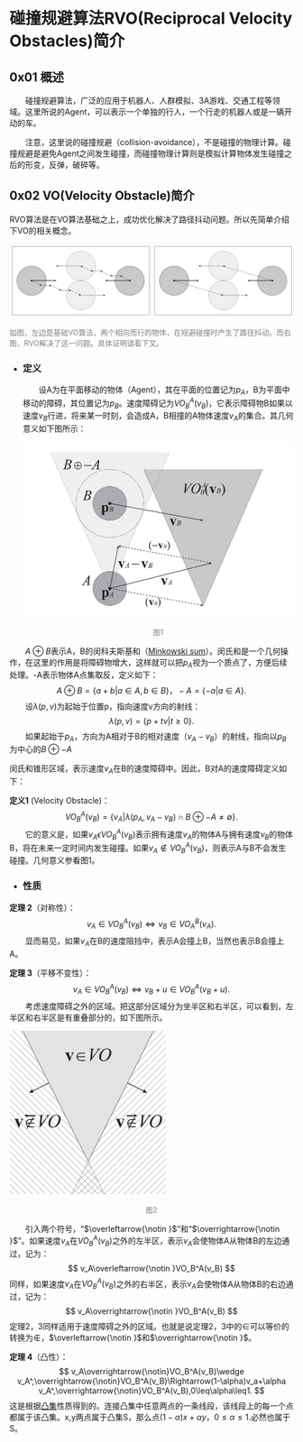 # 碰撞规避算法RVO(Reciprocal Velocity Obstacles)简介



## 0x01  概述

&emsp;&emsp;碰撞规避算法，广泛的应用于机器人、人群模拟、3A游戏、交通工程等领域。这里所说的Agent，可以表示一个单独的行人，一个行走的机器人或是一辆开动的车。

&emsp;&emsp;注意，这里说的碰撞规避（collision-avoidance），不是碰撞的物理计算。碰撞规避是避免Agent之间发生碰撞，而碰撞物理计算则是模拟计算物体发生碰撞之后的形变，反弹，破碎等。

## 0x02  VO(Velocity Obstacle)简介

RVO算法是在VO算法基础之上，成功优化解决了路径抖动问题。所以先简单介绍下VO的相关概念。

![](res\RVO-vs-VO.png)

<font color=gray size=2>如图，左边是基础VO算法，两个相向而行的物体，在规避碰撞时产生了路径抖动。而右图，RVO解决了这一问题。具体证明请看下文。</font>  

- ### 定义

  &emsp;&emsp;设A为在平面移动的物体（Agent），其在平面的位置记为$p_A$，B为平面中移动的障碍，其位置记为$p_B$。速度障碍记为$VO_B^A(v_B)$，它表示障碍物B如果以速度$v_B$行进，将来某一时刻，会造成A，B相撞的A物体速度$v_A$的集合。其几何意义如下图所示：

  ![](res\vo.png)

  <center><font color=gray size=2>图1</font></center>


&emsp;&emsp;$A\oplus B$表示A，B的闵科夫斯基和（[Minkowski sum](https://en.wikipedia.org/wiki/Minkowski_addition)）。闵氏和是一个几何操作，在这里的作用是将障碍物增大，这样就可以把$p_A$视为一个质点了，方便后续处理。-A表示物体A点集取反，定义如下：
$$
A\oplus B=\lbrace a+b|a \in  A,b \in  B\rbrace，-A=\lbrace -a|a \in A\rbrace.
$$
&emsp;&emsp;设$\lambda(p,v)$为起始于位置p，指向速度v方向的射线：
$$
\lambda (p,v)=\lbrace p+tv|t\geq 0\rbrace.
$$
&emsp;&emsp;如果起始于$p_A$，方向为A相对于B的相对速度（$v_A-v_B$）的射线，指向以$p_B$为中心的$B\oplus -A$

闵氏和锥形区域，表示速度$v_A$在B的速度障碍中。因此，B对A的速度障碍定义如下：

**定义1** (Velocity Obstacle)：
$$
VO_B^A(v_B)=\lbrace v_A|\lambda(p_A,v_A-v_B)\cap B\oplus-A\neq\emptyset \rbrace.
$$
&emsp;&emsp;它的意义是，如果$v_A\epsilon VO_B^A(v_B)$表示拥有速度$v_A$的物体A与拥有速度$v_B$的物体B，将在未来一定时间内发生碰撞。如果$v_A\notin VO_B^A(v_B)$，则表示A与B不会发生碰撞。几何意义参看图1。

- ### 性质

**定理 2**（对称性）：
$$
v_A\in VO_B^A(v_B)\Leftrightarrow v_B\in VO_A^B(v_A).
$$
&emsp;&emsp;显而易见，如果$v_A$在B的速度阻挡中，表示A会撞上B，当然也表示B会撞上A。

**定理 3**（平移不变性）：
$$
v_A\in VO_B^A(v_B)\Leftrightarrow v_B+u\in VO_B^A(v_B+u).
$$
&emsp;&emsp;考虑速度障碍之外的区域。把这部分区域分为坐半区和右半区，可以看到，左半区和右半区是有重叠部分的，如下图所示。

![](res\noVO.png)

<center><font color=gray size=2>图2</font></center>

&emsp;&emsp;引入两个符号，“$\overleftarrow{\notin }$”和“$\overrightarrow{\notin }$”。如果速度$v_A$在$VO_B^A(v_B)$之外的左半区，表示$v_A$会使物体A从物体B的左边通过，记为：
$$
v_A\overleftarrow{\notin }VO_B^A(v_B)
$$
同样，如果速度$v_A$在$VO_B^A(v_B)$之外的右半区，表示$v_A$会使物体A从物体B的右边通过，记为：
$$
v_A\overrightarrow{\notin }VO_B^A(v_B)
$$
定理2，3同样适用于速度障碍之外的区域。也就是说定理2，3中的$\in$可以等价的转换为$\notin$，$\overleftarrow{\notin }$和$\overrightarrow{\notin }$。

**定理 4**（凸性）：
$$
v_A\overrightarrow{\notin}VO_B^A(v_B)\wedge v_A^,\overrightarrow{\notin}VO_B^A(v_B)\Rightarrow(1-\alpha)v_a+\alpha v_A^,\overrightarrow{\notin}VO_B^A(v_B),0\leq\alpha\leq1.
$$
这是根据[凸集](https://en.wikipedia.org/wiki/Convex_set)性质得到的。连接凸集中任意两点的一条线段，该线段上的每一个点都属于该凸集。x,y两点属于凸集S，那么点$(1-\alpha)x + \alpha y，0\leq\alpha \leq1.$必然也属于S。